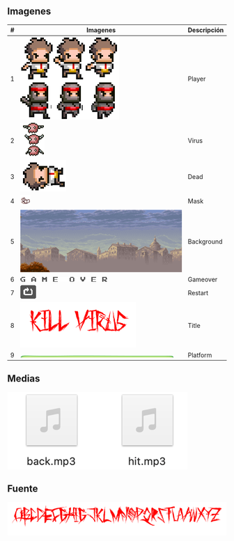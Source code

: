 ## Imagenes
|#|Imagenes|Descripción|
|---|---|----|
|1|![Player](https://github.com/7Mumu/7Mumu.github.io/blob/master/assets/image/character.png)|Player|
|2|![Virus](https://github.com/7Mumu/7Mumu.github.io/blob/master/assets/image/virus1.png)|Virus|
|3|![Dead](https://github.com/7Mumu/7Mumu.github.io/blob/master/assets/image/dead.png)|Dead|
|4|![Mask](https://github.com/7Mumu/7Mumu.github.io/blob/master/assets/image/mask.png)|Mask|
|5|![Background](https://github.com/7Mumu/7Mumu.github.io/blob/master/assets/image/background.png)|Background|
|6|![Gameover](https://github.com/7Mumu/7Mumu.github.io/blob/master/assets/image/gameover.png)|Gameover|
|7|![Restart](https://github.com/7Mumu/7Mumu.github.io/blob/master/assets/image/restart.png)|Restart|
|8|![Title](https://github.com/7Mumu/7Mumu.github.io/blob/master/assets/image/title2.png)|Title|
|9|![Platform](https://github.com/7Mumu/7Mumu.github.io/blob/master/assets/image/line.png)|Platform|

## Medias
![Medias](https://github.com/7Mumu/7Mumu.github.io/blob/master/slides/music.png)

## Fuente
![Funte](https://github.com/7Mumu/7Mumu.github.io/blob/master/slides/fuente-Tribal-Threat.png)
